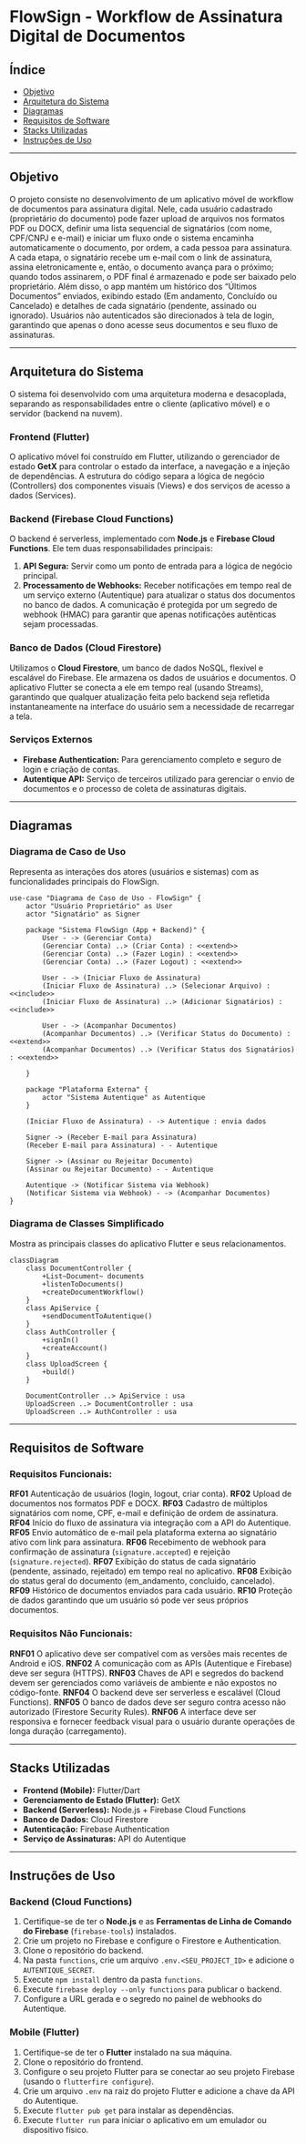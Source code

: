 # FlowSign - Workflow de Assinatura Digital de Documentos

## Índice

- [Objetivo](#objetivo)
- [Arquitetura do Sistema](#arquitetura-do-sistema)
- [Diagramas](#diagramas)
- [Requisitos de Software](#requisitos-de-software)
- [Stacks Utilizadas](#stacks-utilizadas)
- [Instruções de Uso](#instruções-de-uso)

---

## Objetivo

O projeto consiste no desenvolvimento de um aplicativo móvel de workflow de documentos para assinatura digital. Nele, cada usuário cadastrado (proprietário do documento) pode fazer upload de arquivos nos formatos PDF ou DOCX, definir uma lista sequencial de signatários (com nome, CPF/CNPJ e e-mail) e iniciar um fluxo onde o sistema encaminha automaticamente o documento, por ordem, a cada pessoa para assinatura. A cada etapa, o signatário recebe um e-mail com o link de assinatura, assina eletronicamente e, então, o documento avança para o próximo; quando todos assinarem, o PDF final é armazenado e pode ser baixado pelo proprietário. Além disso, o app mantém um histórico dos “Últimos Documentos” enviados, exibindo estado (Em andamento, Concluído ou Cancelado) e detalhes de cada signatário (pendente, assinado ou ignorado). Usuários não autenticados são direcionados à tela de login, garantindo que apenas o dono acesse seus documentos e seu fluxo de assinaturas.

---

## Arquitetura do Sistema

O sistema foi desenvolvido com uma arquitetura moderna e desacoplada, separando as responsabilidades entre o cliente (aplicativo móvel) e o servidor (backend na nuvem).

### **Frontend (Flutter)**

O aplicativo móvel foi construído em Flutter, utilizando o gerenciador de estado **GetX** para controlar o estado da interface, a navegação e a injeção de dependências. A estrutura do código separa a lógica de negócio (Controllers) dos componentes visuais (Views) e dos serviços de acesso a dados (Services).

### **Backend (Firebase Cloud Functions)**

O backend é serverless, implementado com **Node.js** e **Firebase Cloud Functions**. Ele tem duas responsabilidades principais:
1.  **API Segura:** Servir como um ponto de entrada para a lógica de negócio principal.
2.  **Processamento de Webhooks:** Receber notificações em tempo real de um serviço externo (Autentique) para atualizar o status dos documentos no banco de dados. A comunicação é protegida por um segredo de webhook (HMAC) para garantir que apenas notificações autênticas sejam processadas.

### **Banco de Dados (Cloud Firestore)**

Utilizamos o **Cloud Firestore**, um banco de dados NoSQL, flexível e escalável do Firebase. Ele armazena os dados de usuários e documentos. O aplicativo Flutter se conecta a ele em tempo real (usando Streams), garantindo que qualquer atualização feita pelo backend seja refletida instantaneamente na interface do usuário sem a necessidade de recarregar a tela.

### **Serviços Externos**
- **Firebase Authentication:** Para gerenciamento completo e seguro de login e criação de contas.
- **Autentique API:** Serviço de terceiros utilizado para gerenciar o envio de documentos e o processo de coleta de assinaturas digitais.

---

## Diagramas

### Diagrama de Caso de Uso

Representa as interações dos atores (usuários e sistemas) com as funcionalidades principais do FlowSign.

```mermaid
use-case "Diagrama de Caso de Uso - FlowSign" {
    actor "Usuário Proprietário" as User
    actor "Signatário" as Signer
    
    package "Sistema FlowSign (App + Backend)" {
        User - -> (Gerenciar Conta)
        (Gerenciar Conta) ..> (Criar Conta) : <<extend>>
        (Gerenciar Conta) ..> (Fazer Login) : <<extend>>
        (Gerenciar Conta) ..> (Fazer Logout) : <<extend>>

        User - -> (Iniciar Fluxo de Assinatura)
        (Iniciar Fluxo de Assinatura) ..> (Selecionar Arquivo) : <<include>>
        (Iniciar Fluxo de Assinatura) ..> (Adicionar Signatários) : <<include>>

        User - -> (Acompanhar Documentos)
        (Acompanhar Documentos) ..> (Verificar Status do Documento) : <<extend>>
        (Acompanhar Documentos) ..> (Verificar Status dos Signatários) : <<extend>>

    }

    package "Plataforma Externa" {
        actor "Sistema Autentique" as Autentique
    }

    (Iniciar Fluxo de Assinatura) - -> Autentique : envia dados
    
    Signer -> (Receber E-mail para Assinatura)
    (Receber E-mail para Assinatura) - - Autentique

    Signer -> (Assinar ou Rejeitar Documento)
    (Assinar ou Rejeitar Documento) - - Autentique
    
    Autentique -> (Notificar Sistema via Webhook)
    (Notificar Sistema via Webhook) - -> (Acompanhar Documentos)
}
```

### Diagrama de Classes Simplificado

Mostra as principais classes do aplicativo Flutter e seus relacionamentos.

```mermaid
classDiagram
    class DocumentController {
        +List~Document~ documents
        +listenToDocuments()
        +createDocumentWorkflow()
    }
    class ApiService {
        +sendDocumentToAutentique()
    }
    class AuthController {
        +signIn()
        +createAccount()
    }
    class UploadScreen {
        +build()
    }

    DocumentController ..> ApiService : usa
    UploadScreen ..> DocumentController : usa
    UploadScreen ..> AuthController : usa
```

---

## Requisitos de Software

### Requisitos Funcionais:

**RF01** Autenticação de usuários (login, logout, criar conta).
**RF02** Upload de documentos nos formatos PDF e DOCX.
**RF03** Cadastro de múltiplos signatários com nome, CPF, e-mail e definição de ordem de assinatura.
**RF04** Início do fluxo de assinatura via integração com a API do Autentique.
**RF05** Envio automático de e-mail pela plataforma externa ao signatário ativo com link para assinatura.
**RF06** Recebimento de webhook para confirmação de assinatura (`signature.accepted`) e rejeição (`signature.rejected`).
**RF07** Exibição do status de cada signatário (pendente, assinado, rejeitado) em tempo real no aplicativo.
**RF08** Exibição do status geral do documento (em_andamento, concluido, cancelado).
**RF09** Histórico de documentos enviados para cada usuário.
**RF10** Proteção de dados garantindo que um usuário só pode ver seus próprios documentos.

### Requisitos Não Funcionais:

**RNF01** O aplicativo deve ser compatível com as versões mais recentes de Android e iOS.
**RNF02** A comunicação com as APIs (Autentique e Firebase) deve ser segura (HTTPS).
**RNF03** Chaves de API e segredos do backend devem ser gerenciados como variáveis de ambiente e não expostos no código-fonte.
**RNF04** O backend deve ser serverless e escalável (Cloud Functions).
**RNF05** O banco de dados deve ser seguro contra acesso não autorizado (Firestore Security Rules).
**RNF06** A interface deve ser responsiva e fornecer feedback visual para o usuário durante operações de longa duração (carregamento).

---

## Stacks Utilizadas

- **Frontend (Mobile):** Flutter/Dart
- **Gerenciamento de Estado (Flutter):** GetX
- **Backend (Serverless):** Node.js + Firebase Cloud Functions
- **Banco de Dados:** Cloud Firestore
- **Autenticação:** Firebase Authentication
- **Serviço de Assinaturas:** API do Autentique

---

## Instruções de Uso

### Backend (Cloud Functions)

1. Certifique-se de ter o **Node.js** e as **Ferramentas de Linha de Comando do Firebase** (`firebase-tools`) instalados.
2. Crie um projeto no Firebase e configure o Firestore e Authentication.
3. Clone o repositório do backend.
4. Na pasta `functions`, crie um arquivo `.env.<SEU_PROJECT_ID>` e adicione o `AUTENTIQUE_SECRET`.
5. Execute `npm install` dentro da pasta `functions`.
6. Execute `firebase deploy --only functions` para publicar o backend.
7. Configure a URL gerada e o segredo no painel de webhooks do Autentique.

### Mobile (Flutter)

1. Certifique-se de ter o **Flutter** instalado na sua máquina.
2. Clone o repositório do frontend.
3. Configure o seu projeto Flutter para se conectar ao seu projeto Firebase (usando o `flutterfire configure`).
4. Crie um arquivo `.env` na raiz do projeto Flutter e adicione a chave da API do Autentique.
5. Execute `flutter pub get` para instalar as dependências.
6. Execute `flutter run` para iniciar o aplicativo em um emulador ou dispositivo físico.
```